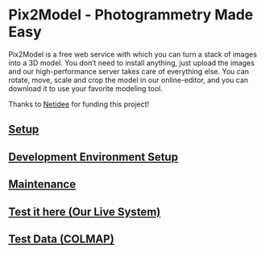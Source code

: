 # Pix2Model - Photogrammetry Made Easy

Pix2Model is a free web service with which you can turn a stack of images into a 3D model. You don’t need to install anything, just upload the images and our high-performance server takes care of everything else. You can rotate, move, scale and crop the model in our online-editor, and you can download it to use your favorite modeling tool.

Thanks to [Netidee](https://www.netidee.at/images2mesh-web) for funding this project!

## [Setup](docs/setup.md)

## [Development Environment Setup](proxy/README.md)

## [Maintenance](docs/maintenance.md)

## [Test it here (Our Live System)](https://netidee.cg.tuwien.ac.at/)

## [Test Data (COLMAP)](https://colmap.github.io/datasets.html)

